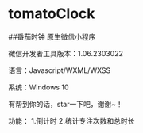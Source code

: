 # tomatoClock

##番茄时钟 原生微信小程序 

微信开发者工具版本：1.06.2303022

语言：Javascript/WXML/WXSS

系统：Windows 10 

有帮到你的话，star一下吧，谢谢~！

功能：
1.倒计时
2.统计专注次数和总时长

